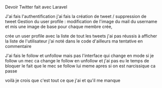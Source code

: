 Devoir Twitter fait avec Laravel 

J'ai fais l'authentification
j'ai fais la création de tweet / suppression de tweet
Gestion du user profile : modification de l'image du mail du username et mis une image de base pour chaque membre crée,

crée un user profile avec la liste de tout les tweets j'ai pas réussis à afficher la liste de l'utilisateur j'ai noté dans le code d'ailleurs ma tentative en commentaire

J'ai fais le follow et unfollow mais pas l'interface qui change en mode si je follow un mec ca change le follow en unfollow et j'ai pas eu le temps de bloquer le fait que le mec se follow lui meme apres si on est narcissique ca passe 

voilà je crois que c'est tout ce que j'ai et qu'il me manque
